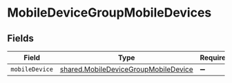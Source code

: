 # MobileDeviceGroupMobileDevices


## Fields

| Field                                                                                        | Type                                                                                         | Required                                                                                     | Description                                                                                  |
| -------------------------------------------------------------------------------------------- | -------------------------------------------------------------------------------------------- | -------------------------------------------------------------------------------------------- | -------------------------------------------------------------------------------------------- |
| `mobileDevice`                                                                               | [shared.MobileDeviceGroupMobileDevice](../../models/shared/mobiledevicegroupmobiledevice.md) | :heavy_minus_sign:                                                                           | N/A                                                                                          |
